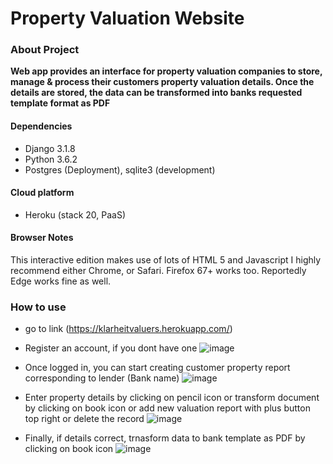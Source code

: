# Property Valuation Website

### About Project
**Web app provides an interface for property valuation companies to store, manage & process their customers property valuation details. Once the details are stored, the data can be transformed into banks requested template format as PDF**

#### Dependencies
- Django 3.1.8
- Python 3.6.2
- Postgres (Deployment), sqlite3 (development)

#### Cloud platform
- Heroku (stack 20, PaaS)

#### Browser Notes
This interactive edition makes use of lots of HTML 5 and Javascript I highly recommend either Chrome, or Safari. Firefox 67+ works too. Reportedly Edge works fine as well.
### How to use
- go to link (https://klarheitvaluers.herokuapp.com/)
- Register an account, if you dont have one
  ![image](https://user-images.githubusercontent.com/34382681/114643478-b7ab6f00-9ca3-11eb-9891-9ad36f924445.png)
- Once logged in, you can start creating customer property report corresponding to lender (Bank name)
  ![image](https://user-images.githubusercontent.com/34382681/114643774-4f10c200-9ca4-11eb-910a-4b6e06ef615b.png)

- Enter property details by clicking on pencil icon or transform document by clicking on book icon or add new valuation report with plus button top right or delete the record
  ![image](https://user-images.githubusercontent.com/34382681/114644171-01488980-9ca5-11eb-81a4-61938a4a1bd2.png)

- Finally, if details correct, trnasform data to bank template as PDF by clicking on book icon
  ![image](https://user-images.githubusercontent.com/34382681/114644543-b67b4180-9ca5-11eb-8391-b59fcc3da75f.png)

